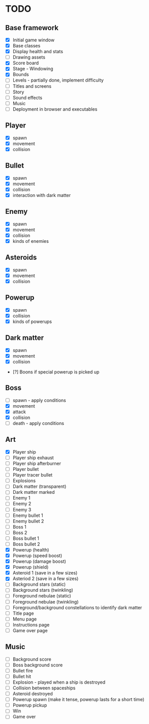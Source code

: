# TODO
## Base framework
- [x] Initial game window
- [x] Base classes
- [x] Display health and stats
- [ ] Drawing assets
- [x] Score board
- [x] Stage - Windowing
- [x] Bounds
- [ ] Levels - partially done, implement difficulty
- [ ] Titles and screens
- [ ] Story
- [ ] Sound effects
- [ ] Music
- [ ] Deployment in browser and executables

## Player 
- [x] spawn
- [x] movement
- [x] collision

## Bullet
- [x] spawn
- [x] movement
- [x] collision
- [x] interaction with dark matter

## Enemy
- [x] spawn
- [x] movement
- [x] collision
- [x] kinds of enemies

## Asteroids
- [x] spawn
- [x] movement
- [x] collision

## Powerup
- [x] spawn
- [x] collision
- [x] kinds of powerups
 
## Dark matter
- [x] spawn
- [x] movement
- [x] collision
- [?] Boons if special powerup is picked up

## Boss
- [ ] spawn - apply conditions
- [x] movement
- [x] attack
- [x] collision
- [ ] death - apply conditions

## Art
- [x] Player ship
- [ ] Player ship exhaust
- [ ] Player ship afterburner
- [ ] Player bullet
- [ ] Player tracer bullet
- [ ] Explosions
- [ ] Dark matter (transparent)
- [ ] Dark matter marked
- [ ] Enemy 1
- [ ] Enemy 2
- [ ] Enemy 3
- [ ] Enemy bullet 1
- [ ] Enemy bullet 2
- [ ] Boss 1
- [ ] Boss 2
- [ ] Boss bullet 1
- [ ] Boss bullet 2
- [x] Powerup (health)
- [x] Powerup (speed boost)
- [x] Powerup (damage boost)
- [x] Powerup (shield)
- [x] Asteroid 1 (save in a few sizes)
- [x] Asteriod 2 (save in a few sizes)
- [ ] Background stars (static)
- [ ] Background stars (twinkling)
- [ ] Foreground nebulae (static)
- [ ] Foreground nebulae (twinkling)
- [ ] Foreground/background constellations to identify dark matter
- [ ] Title page
- [ ] Menu page
- [ ] Instructions page
- [ ] Game over page

## Music
- [ ] Background score
- [ ] Boss background score
- [ ] Bullet fire
- [ ] Bullet hit
- [ ] Explosion - played when a ship is destroyed
- [ ] Collision between spaceships
- [ ] Asteroid destroyed
- [ ] Powerup spawn (make it tense, powerup lasts for a short time)
- [ ] Powerup pickup
- [ ] Win
- [ ] Game over
